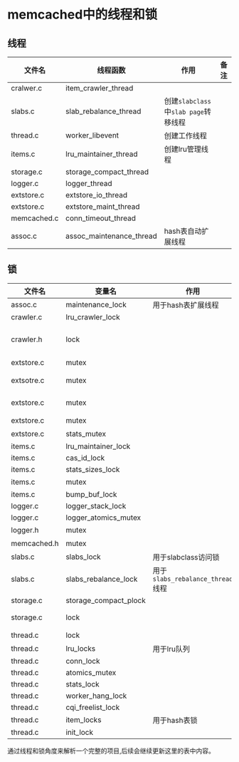 memcached中的线程和锁
=====================================

线程
---------------------------------------
| 文件名	|	线程函数|	作用	| 备注		|
| 	----	|	----	|	----	|	-----	|
| cralwer.c	|	item\_crawler\_thread|	| |
| slabs.c	| slab\_rebalance\_thread | 创建`slabclass`中`slab page`转移线程| |
| thread.c | worker\_libevent | 创建工作线程 | |
| items.c | lru\_maintainer\_thread | 创建lru管理线程 | |
| storage.c | storage\_compact\_thread |  | |
| logger.c | logger\_thread | | |
| extstore.c | extstore\_io\_thread | |
| extstore.c | extstore\_maint\_thread | |
| memcached.c | conn\_timeout\_thread | |
| assoc.c | assoc\_maintenance\_thread | hash表自动扩展线程 | |

锁
----------------------------------------
| 文件名 | 变量名 | 作用  | 备注  |
| ---	| ---	| --- | --- |
| assoc.c | maintenance\_lock | 用于hash表扩展线程 | |
| crawler.c | lru\_crawler\_lock | | |
| crawler.h | lock	|	| 在结构体crawler\_expired\_data中 |
| extstore.c | mutex |  | 在结构体\_store\_page |
| extsotre.c | mutex |  | 在结构体store\_io\_thread |
| extstore.c | mutex |  | 在结构体store\_maint\_thread |
| extstore.c | mutex |  | 在结构体store\_engine |
| extstore.c | stats\_mutex | | 在结构体store\_engine |
| items.c | lru\_maintainer\_lock |  | |
| items.c | cas\_id\_lock | | |
| items.c | stats\_sizes\_lock | | |
| items.c | mutex | | 在结构体lru\_bump\_buf |
| items.c | bump\_buf\_lock |  |  |
| logger.c | logger\_stack\_lock |  |  |
| logger.c | logger\_atomics\_mutex |  |  |
| logger.h | mutex | | 在结构体logger |
| memcached.h | mutex | | 在结构体thread\_stats |
| slabs.c | slabs\_lock | 用于slabclass访问锁 | |
| slabs.c | slabs\_rebalance\_lock | 用于`slabs_rebalance_thread`线程  | |
| storage.c | storage\_compact\_plock |  | |
| storage.c | lock |  | 在结构体storage\_compact\_wrap |
| thread.c | lock |  | 在结构体conn\_queue |
| thread.c | lru\_locks | 用于lru队列 |  |
| thread.c | conn\_lock |  |  |
| thread.c | atomics\_mutex | | |
| thread.c | stats\_lock | | |
| thread.c | worker\_hang\_lock |  |  |
| thread.c | cqi\_freelist\_lock |  |  |
| thread.c | item\_locks | 用于hash表锁 |  |
| thread.c | init\_lock |  |  |

通过线程和锁角度来解析一个完整的项目,后续会继续更新这里的表中内容。